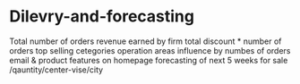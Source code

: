 # Dilevry-and-forecasting
Total number of orders
revenue earned by firm
total discount * number of orders
top selling cetegories
operation areas influence by numbes of orders
email & product features on homepage
forecasting of next 5 weeks for sale /qauntity/center-vise/city
